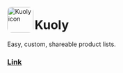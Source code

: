 <img src="https://pbs.twimg.com/media/FGSSACWXEAcy0Qy?format=jpg&name=small" align="left"
     alt="Kuoly icon" width="60" style="border-radius: 10px;" height="60">

# Kuoly

Easy, custom, shareable
product lists.

<h3><a href="https://www.kuoly.com/" target="_blank" >
    Link
</a></h3>

